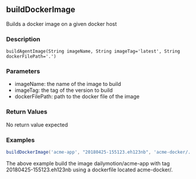 ## buildDockerImage
Builds a docker image on a given docker host

### Description

```
buildAgentImage(String imageName, String imageTag='latest', String dockerFilePath='.')
```

### Parameters
  - imageName: the name of the image to build
  - imageTag: the tag of the version to build
  - dockerFilePath: path to the docker file of the image

### Return Values
  No return value expected

### Examples

```groovy
buildDockerImage('acme-app', "20180425-155123.eh123nb", 'acme-docker/.' )
```

The above example build the image dailymotion/acme-app with tag 20180425-155123.eh123nb using a dockerfile  located acme-docker/.
